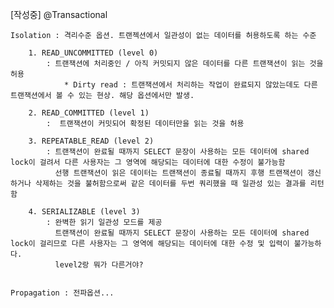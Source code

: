 [작성중] @Transactional 
    
    Isolation : 격리수준 옵션. 트랜젝션에서 일관성이 없는 데이터를 허용하도록 하는 수준
        
        1. READ_UNCOMMITTED (level 0)
            : 트랜잭션에 처리중인 / 아직 커밋되지 않은 데이터를 다른 트랜잭션이 읽는 것을 허용
                * Dirty read : 트랜잭션에서 처리하는 작업이 완료되지 않았는데도 다른 트랜잭션에서 볼 수 있는 현상. 해당 옵션에서만 발생.
        
        2. READ_COMMITTED (level 1)
            :  트랜잭션이 커밋되어 확정된 데이터만을 읽는 것을 허용
            
        3. REPEATABLE_READ (level 2)
            : 트랜잭션이 완료될 때까지 SELECT 문장이 사용하는 모든 데이터에 shared lock이 걸려서 다른 사용자는 그 영역에 해당되는 데이터에 대한 수정이 불가능함
              선행 트랜잭션이 읽은 데이터는 트랜잭션이 종료될 때까지 후행 트랜잭션이 갱신하거나 삭제하는 것을 불허함으로써 같은 데이터를 두번 쿼리했을 때 일관성 있는 결과를 리턴함
              
        4. SERIALIZABLE (level 3)
            : 완벽한 읽기 일관성 모드를 제공
              트랜잭션이 완료될 때까지 SELECT 문장이 사용하는 모든 데이터에 shared lock이 걸리므로 다른 사용자는 그 영역에 해당되는 데이터에 대한 수정 및 입력이 불가능하다.
              level2랑 뭐가 다른거야?
              
     
    Propagation : 전파옵션...